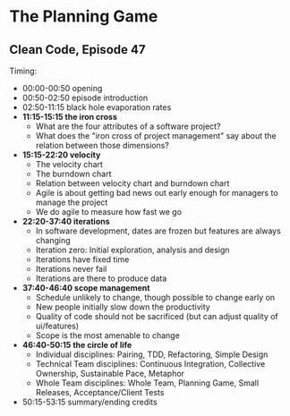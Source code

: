 # The Planning Game

## Clean Code, Episode 47

Timing:

- 00:00-00:50    opening
- 00:50-02:50    episode introduction
- 02:50-11:15    black hole evaporation rates
- **11:15-15:15  the iron cross**
    - What are the four attributes of a software project?
    - What does the "iron cross of project management" say about the relation between those dimensions?
- **15:15-22:20  velocity**
    - The velocity chart
    - The burndown chart
    - Relation between velocity chart and burndown chart
    - Agile is about getting bad news out early enough for managers to manage the project
    - We do agile to measure how fast we go
- **22:20-37:40  iterations**
    - In software development, dates are frozen but features are always changing
    - Iteration zero: Initial exploration, analysis and design
    - Iterations have fixed time
    - Iterations never fail
    - Iterations are there to produce data
- **37:40-46:40  scope management**
    - Schedule unlikely to change, though possible to change early on
    - New people initially slow down the productivity
    - Quality of code should not be sacrificed (but can adjust quality of ui/features)
    - Scope is the most amenable to change
- **46:40-50:15  the circle of life**
    - Individual disciplines: Pairing, TDD, Refactoring, Simple Design
    - Technical Team disciplines: Continuous Integration, Collective Ownership, Sustainable Pace, Metaphor
    - Whole Team disciplines: Whole Team, Planning Game, Small Releases, Acceptance/Client Tests
- 50:15-53:15    summary/ending credits
